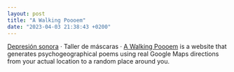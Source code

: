 ```yaml
---
layout: post
title: "A Walking Poooem"
date: "2023-04-03 21:38:43 +0200"
---
```


[Depresión sonora](https://depresionsonora.bandcamp.com) · Taller de máscaras · [A Walking Poooem](https://walk.javier.computer) is a website that generates psychogeographical poems using real Google Maps directions from your actual location to a random place around you.

